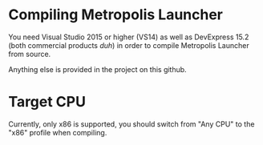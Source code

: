 # Compiling Metropolis Launcher

You need Visual Studio 2015 or higher (VS14) as well as DevExpress 15.2 (both commercial products *duh*) in order to compile Metropolis Launcher from source.

Anything else is provided in the project on this github.

# Target CPU

Currently, only x86 is supported, you should switch from "Any CPU" to the "x86" profile when compiling.